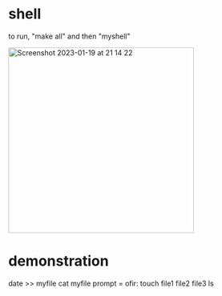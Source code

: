 # shell

to run, "make all" and then "myshell"

<img width="370" alt="Screenshot 2023-01-19 at 21 14 22" src="https://user-images.githubusercontent.com/66851296/213542834-46f4e78b-fd24-4341-ac3b-5d1308fa0dcd.png">

# demonstration


date >> myfile
cat myfile
prompt = ofir:
touch file1 file2 file3
ls
